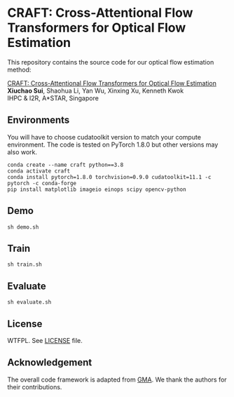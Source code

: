 # CRAFT: Cross-Attentional Flow Transformers for Optical Flow Estimation
This repository contains the source code for our optical flow estimation method:

[CRAFT: Cross-Attentional Flow Transformers for Optical Flow Estimation](https://arxiv.org/abs/xxxx)<br/>
**Xiuchao Sui**, Shaohua Li, Yan Wu, Xinxing Xu, Kenneth Kwok<br/>
IHPC & I2R, A*STAR, Singapore<br/>

## Environments
You will have to choose cudatoolkit version to match your compute environment. 
The code is tested on PyTorch 1.8.0 but other versions may also work. 
```Shell
conda create --name craft python==3.8
conda activate craft
conda install pytorch=1.8.0 torchvision=0.9.0 cudatoolkit=11.1 -c pytorch -c conda-forge
pip install matplotlib imageio einops scipy opencv-python
```
## Demo
```Shell
sh demo.sh
```
## Train
```Shell
sh train.sh
```
## Evaluate
```Shell
sh evaluate.sh
```
## License
WTFPL. See [LICENSE](LICENSE) file. 

## Acknowledgement
The overall code framework is adapted from [GMA](https://github.com/zacjiang/GMA/). We thank the authors for their contributions.
